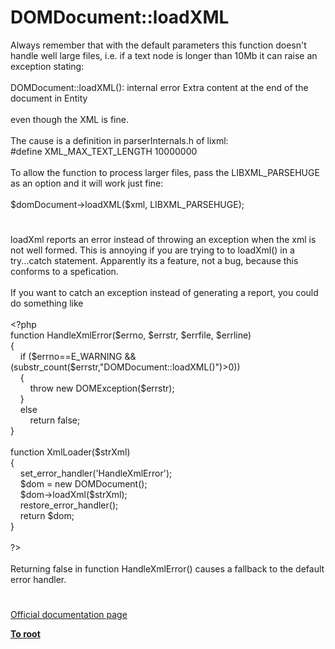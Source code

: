 # DOMDocument::loadXML




<div class="phpcode"><span class="html">
Always remember that with the default parameters this function doesn&apos;t handle well large files, i.e. if a text node is longer than 10Mb it can raise an exception stating:<br><br>DOMDocument::loadXML(): internal error Extra content at the end of the document in Entity<br><br>even though the XML is fine.<br><br>The cause is a definition in parserInternals.h of lixml:<br>#define XML_MAX_TEXT_LENGTH 10000000<br><br>To allow the function to process larger files, pass the LIBXML_PARSEHUGE as an option and it will work just fine:<br><br>$domDocument-&gt;loadXML($xml, LIBXML_PARSEHUGE);</span>
</div>
  

#


<div class="phpcode"><span class="html">
loadXml reports an error instead of throwing an exception when the xml is not well formed. This is annoying if you are trying to to loadXml() in a try...catch statement. Apparently its a feature, not a bug, because this conforms to a spefication. <br><br>If you want to catch an exception instead of generating a report, you could do something like<br><br><span class="default">&lt;?php<br></span><span class="keyword">function </span><span class="default">HandleXmlError</span><span class="keyword">(</span><span class="default">$errno</span><span class="keyword">, </span><span class="default">$errstr</span><span class="keyword">, </span><span class="default">$errfile</span><span class="keyword">, </span><span class="default">$errline</span><span class="keyword">)<br>{<br>&#xA0; &#xA0; if (</span><span class="default">$errno</span><span class="keyword">==</span><span class="default">E_WARNING </span><span class="keyword">&amp;&amp; (</span><span class="default">substr_count</span><span class="keyword">(</span><span class="default">$errstr</span><span class="keyword">,</span><span class="string">&quot;DOMDocument::loadXML()&quot;</span><span class="keyword">)&gt;</span><span class="default">0</span><span class="keyword">))<br>&#xA0; &#xA0; {<br>&#xA0; &#xA0; &#xA0; &#xA0; throw new </span><span class="default">DOMException</span><span class="keyword">(</span><span class="default">$errstr</span><span class="keyword">);<br>&#xA0; &#xA0; }<br>&#xA0; &#xA0; else <br>&#xA0; &#xA0; &#xA0; &#xA0; return </span><span class="default">false</span><span class="keyword">;<br>}<br><br>function </span><span class="default">XmlLoader</span><span class="keyword">(</span><span class="default">$strXml</span><span class="keyword">)<br>{<br>&#xA0; &#xA0; </span><span class="default">set_error_handler</span><span class="keyword">(</span><span class="string">&apos;HandleXmlError&apos;</span><span class="keyword">);<br>&#xA0; &#xA0; </span><span class="default">$dom </span><span class="keyword">= new </span><span class="default">DOMDocument</span><span class="keyword">();<br>&#xA0; &#xA0; </span><span class="default">$dom</span><span class="keyword">-&gt;</span><span class="default">loadXml</span><span class="keyword">(</span><span class="default">$strXml</span><span class="keyword">);&#xA0; &#xA0; <br>&#xA0; &#xA0; </span><span class="default">restore_error_handler</span><span class="keyword">();<br>&#xA0; &#xA0; return </span><span class="default">$dom</span><span class="keyword">;<br> }<br><br></span><span class="default">?&gt;<br></span><br>Returning false in function HandleXmlError() causes a fallback to the default error handler.</span>
</div>
  

#

[Official documentation page](https://www.php.net/manual/en/domdocument.loadxml.php)

**[To root](/README.md)**